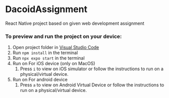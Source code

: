 # DacoidAssignment
React Native project based on given web development assignment

### To preview and run the project on your device:
1. Open project folder in <u>Visual Studio Code</u>
2. Run  `npm install`  in the terminal
3. Run  `npx expo start`  in the terminal
4. Run on For iOS device (only on MacOS)
    1. Press  `i`  to view on iOS simulator or follow the instructions to run on a physical/virtual device.
5. Run on For android device
    1. Press  `a`  to view on Android Virtual Device or follow the instructions to run on a physical/virtual device.
